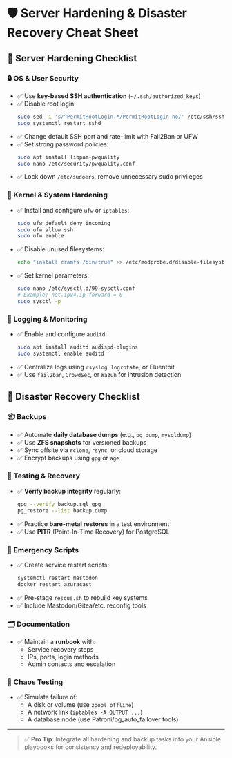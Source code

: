 # 🛡️ Server Hardening & Disaster Recovery Cheat Sheet

## 🔐 Server Hardening Checklist

### 🔒 OS & User Security
- ✅ Use **key-based SSH authentication** (`~/.ssh/authorized_keys`)
- ✅ Disable root login:  
  ```bash
  sudo sed -i 's/^PermitRootLogin.*/PermitRootLogin no/' /etc/ssh/sshd_config
  sudo systemctl restart sshd
  ```
- ✅ Change default SSH port and rate-limit with Fail2Ban or UFW
- ✅ Set strong password policies:
  ```bash
  sudo apt install libpam-pwquality
  sudo nano /etc/security/pwquality.conf
  ```
- ✅ Lock down `/etc/sudoers`, remove unnecessary sudo privileges

### 🔧 Kernel & System Hardening
- ✅ Install and configure `ufw` or `iptables`:
  ```bash
  sudo ufw default deny incoming
  sudo ufw allow ssh
  sudo ufw enable
  ```
- ✅ Disable unused filesystems:
  ```bash
  echo "install cramfs /bin/true" >> /etc/modprobe.d/disable-filesystems.conf
  ```
- ✅ Set kernel parameters:
  ```bash
  sudo nano /etc/sysctl.d/99-sysctl.conf
  # Example: net.ipv4.ip_forward = 0
  sudo sysctl -p
  ```

### 🧾 Logging & Monitoring
- ✅ Enable and configure `auditd`:
  ```bash
  sudo apt install auditd audispd-plugins
  sudo systemctl enable auditd
  ```
- ✅ Centralize logs using `rsyslog`, `logrotate`, or Fluentbit
- ✅ Use `fail2ban`, `CrowdSec`, or `Wazuh` for intrusion detection

## 💾 Disaster Recovery Checklist

### 📦 Backups
- ✅ Automate **daily database dumps** (e.g., `pg_dump`, `mysqldump`)
- ✅ Use **ZFS snapshots** for versioned backups
- ✅ Sync offsite via `rclone`, `rsync`, or cloud storage
- ✅ Encrypt backups using `gpg` or `age`

### 🔁 Testing & Recovery
- ✅ **Verify backup integrity** regularly:
  ```bash
  gpg --verify backup.sql.gpg
  pg_restore --list backup.dump
  ```
- ✅ Practice **bare-metal restores** in a test environment
- ✅ Use **PITR** (Point-In-Time Recovery) for PostgreSQL

### 🛑 Emergency Scripts
- ✅ Create service restart scripts:
  ```bash
  systemctl restart mastodon
  docker restart azuracast
  ```
- ✅ Pre-stage `rescue.sh` to rebuild key systems
- ✅ Include Mastodon/Gitea/etc. reconfig tools

### 🗂️ Documentation
- ✅ Maintain a **runbook** with:
  - Service recovery steps
  - IPs, ports, login methods
  - Admin contacts and escalation

### 🧪 Chaos Testing
- ✅ Simulate failure of:
  - A disk or volume (use `zpool offline`)
  - A network link (`iptables -A OUTPUT ...`)
  - A database node (use Patroni/pg_auto_failover tools)

---

> ✅ **Pro Tip**: Integrate all hardening and backup tasks into your Ansible playbooks for consistency and redeployability.
